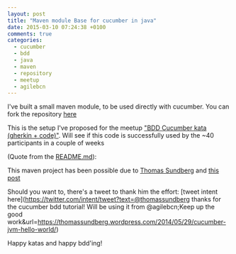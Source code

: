 ```yaml
---
layout: post
title: "Maven module Base for cucumber in java"
date: 2015-03-10 07:24:38 +0100
comments: true
categories: 
  - cucumber
  - bdd
  - java
  - maven
  - repository
  - meetup
  - agilebcn
---
```


I've built a small maven module, to be used directly with cucumber. You can fork the repository [here](https://github.com/alvarogarcia7/base-bdd-cucumber)

This is the setup I've proposed for the meetup ["BDD Cucumber kata (gherkin + code)"](http://www.meetup.com/Agile-Barcelona-Meetup/events/220673134/). Will see if this code is successfully used by the ~40 participants in a couple of weeks

(Quote from the [README.md](https://github.com/alvarogarcia7/base-bdd-cucumber/blob/master/README.md)):

This maven project has been possible due to [Thomas Sundberg](https://twitter.com/@thomassundberg) and [this post](https://thomassundberg.wordpress.com/2014/05/29/cucumber-jvm-hello-world)

Should you want to, there's a tweet to thank him the effort: [tweet intent here](https://twitter.com/intent/tweet?text=@thomassundberg thanks for the cucumber bdd tutorial! Will be using it from @agilebcn;Keep up
the good work&url=https://thomassundberg.wordpress.com/2014/05/29/cucumber-jvm-hello-world/)

Happy katas and happy bdd'ing! 
